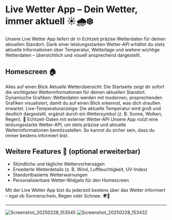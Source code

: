 # Live Wetter App – Dein Wetter, immer aktuell ☀️🌧️❄️
Unsere Live Wetter App liefert dir in Echtzeit präzise Wetterdaten für deinen aktuellen Standort. Dank einer leistungsstarken Wetter-API erhältst du stets aktuelle Informationen über Temperatur, Wetterlage und weitere wichtige Wetterdaten – übersichtlich und visuell ansprechend dargestellt.

## Homescreen 🏠

Alles auf einen Blick
Aktuelle Wetterübersicht: Die Startseite zeigt dir sofort die wichtigsten Wetterinformationen für deinen aktuellen Standort.
Dynamische Grafiken: Wetterdaten werden mit modernen, ansprechenden Grafiken visualisiert, damit du auf einen Blick erkennst, was dich draußen erwartet.
Live-Temperaturanzeige: Die aktuelle Temperatur wird groß und deutlich dargestellt, ergänzt durch ein Wettersymbol (z. B. Sonne, Wolken, Regen).
📡 Echtzeit-Daten mit externer Wetter-API
Unsere App nutzt eine leistungsstarke Wetter-API, um stets präzise und aktuelle Wetterinformationen bereitzustellen. So kannst du sicher sein, dass du immer bestens informiert bist.

## Weitere Features 📌 (optional erweiterbar)
- Stündliche und tägliche Wettervorhersagen
- Erweiterte Wetterdetails (z. B. Wind, Luftfeuchtigkeit, UV-Index)
- Standortbasierte Wetterwarnungen
- Personalisierbare Wetter-Widgets für den Homescreen

Mit der Live Wetter App bist du jederzeit bestens über das Wetter informiert – egal ob Sonnenschein, Regen oder Schnee. 🌍📲

---


![Screenshot_20250228_153545](https://github.com/user-attachments/assets/16cacb7d-2cb2-42ee-81f8-db2cbaf1bcbc)
![Screenshot_20250228_153432](https://github.com/user-attachments/assets/17b6471a-477b-411c-9829-e7ef23849e8b)
